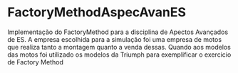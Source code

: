 # FactoryMethodAspecAvanES
 Implementação do FactoryMethod para a disciplina de Apectos Avançados de ES. A empresa escolhida para a simulação foi uma empresa de motos que realiza tanto a montagem quanto a venda dessas. Quando aos modelos das motos foi utilizado os modelos da Triumph para exemplificar o exercicio de Factory Method
